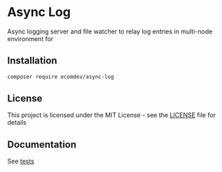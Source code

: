 # Async Log
Async logging server and file watcher to relay log entries in multi-node environment for 
 
## Installation
```bash
composer require ecomdev/async-log
```

## License
This project is licensed under the MIT License - see the [LICENSE](LICENSE) file for details

## Documentation
See [tests](tests)
